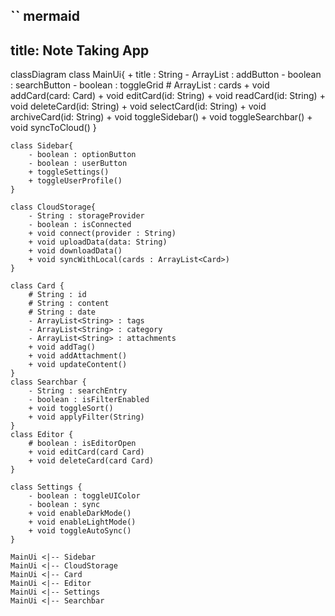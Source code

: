 `` mermaid
---
title: Note Taking App
--

classDiagram
    class MainUi{
        + title : String
        - ArrayList<String> : addButton
        - boolean : searchButton
        - boolean : toggleGrid
        # ArrayList<Card> : cards
        + void addCard(card: Card)
        + void editCard(id: String)
        + void readCard(id: String)
        + void deleteCard(id: String)
        + void selectCard(id: String)
        + void archiveCard(id: String)
        + void toggleSidebar()
        + void toggleSearchbar()
        + void syncToCloud()
    }

    class Sidebar{
        - boolean : optionButton
        - boolean : userButton
        + toggleSettings()
        + toggleUserProfile()
    }

    class CloudStorage{
        - String : storageProvider
        - boolean : isConnected
        + void connect(provider : String)
        + void uploadData(data: String)
        + void downloadData()
        + void syncWithLocal(cards : ArrayList<Card>)
    }

    class Card {
        # String : id
        # String : content
        # String : date
        - ArrayList<String> : tags
        - ArrayList<String> : category
        - ArrayList<String> : attachments
        + void addTag()
        + void addAttachment()
        + void updateContent()
    }
    class Searchbar {
        - String : searchEntry
        - boolean : isFilterEnabled
        + void toggleSort()
        + void applyFilter(String)
    }
    class Editor {
        # boolean : isEditorOpen
        + void editCard(card Card)
        + void deleteCard(card Card)
    }

    class Settings {
        - boolean : toggleUIColor
        - boolean : sync
        + void enableDarkMode()
        + void enableLightMode()
        + void toggleAutoSync()
    }

    MainUi <|-- Sidebar
    MainUi <|-- CloudStorage
    MainUi <|-- Card
    MainUi <|-- Editor
    MainUi <|-- Settings
    MainUi <|-- Searchbar


```